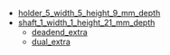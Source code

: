 * [holder_5_width_5_height_9_mm_depth](holder_5_width_5_height_9_mm_depth)
* [shaft_1_width_1_height_21_mm_depth](shaft_1_width_1_height_21_mm_depth)
  * [deadend_extra](shaft_1_width_1_height_21_mm_depth/deadend_extra)
  * [dual_extra](shaft_1_width_1_height_21_mm_depth/dual_extra)
